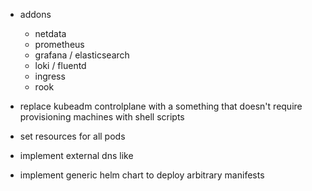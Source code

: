 - addons
    - netdata
    - prometheus
    - grafana / elasticsearch
    - loki / fluentd
    - ingress
    - rook
- replace kubeadm controlplane with a something that doesn't require provisioning machines with shell scripts
- set resources for all pods


- implement external dns like
- implement generic helm chart to deploy arbitrary manifests